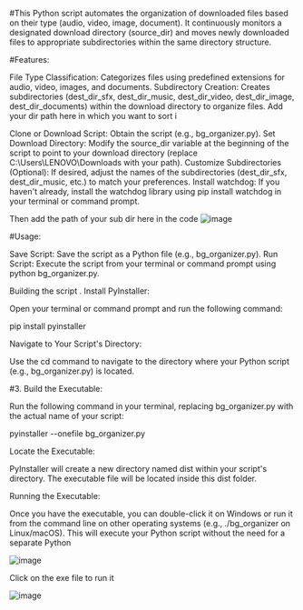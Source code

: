 #This Python script automates the organization of downloaded files based on their type (audio, video, image, document). It continuously monitors a designated download directory (source_dir) and moves newly downloaded files to appropriate subdirectories within the same directory structure.


#Features:

File Type Classification: Categorizes files using predefined extensions for audio, video, images, and documents.
Subdirectory Creation: Creates subdirectories (dest_dir_sfx, dest_dir_music, dest_dir_video, dest_dir_image, dest_dir_documents) within the download directory to organize files.
Add your dir path here in which you want to sort i

Clone or Download Script: Obtain the script (e.g., bg_organizer.py).
Set Download Directory: Modify the source_dir variable at the beginning of the script to point to your download directory (replace C:\Users\LENOVO\Downloads with your path).
Customize Subdirectories (Optional): If desired, adjust the names of the subdirectories (dest_dir_sfx, dest_dir_music, etc.) to match your preferences.
Install watchdog: If you haven't already, install the watchdog library using pip install watchdog in your terminal or command prompt.

Then add the path of your sub dir here in the code
![image](https://github.com/NiRbHaYsInGh30/bgFileorganizer/assets/90407590/f0dc1106-92db-4efe-a53f-007dd742712d)


#Usage:

Save Script: Save the script as a Python file (e.g., bg_organizer.py).
Run Script: Execute the script from your terminal or command prompt using python bg_organizer.py.

Building the script
. 
Install PyInstaller:

Open your terminal or command prompt and run the following command:

pip install pyinstaller

 Navigate to Your Script's Directory:

Use the cd command to navigate to the directory where your Python script (e.g., bg_organizer.py) is located.

#3. Build the Executable:

Run the following command in your terminal, replacing bg_organizer.py with the actual name of your script:


pyinstaller --onefile bg_organizer.py

 Locate the Executable:

PyInstaller will create a new directory named dist within your script's directory. The executable file will be located inside this dist folder.

Running the Executable:

Once you have the executable, you can double-click it on Windows or run it from the command line on other operating systems (e.g., ./bg_organizer on Linux/macOS). This will execute your Python script without the need for a separate Python 


![image](https://github.com/NiRbHaYsInGh30/bgFileorganizer/assets/90407590/d7b09146-a89a-4acf-a182-a404cc5fd111)


Click on the exe file to run it

![image](https://github.com/NiRbHaYsInGh30/bgFileorganizer/assets/90407590/ee3ad9d8-b53d-439d-bbb5-6459b046f5c8)
